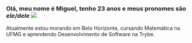 ### Olá, meu nome é Miguel, tenho 23 anos e meus pronomes são *ele/dele* ![](https://github.githubassets.com/images/icons/emoji/unicode/1f60a.png)

Atualmente estou morando em Belo Horizonte, cursando Matemática na UFMG e aprendendo Desenvolvimento de Software na Trybe.

<!--
**miguel-miguelito/miguel-miguelito** is a ✨ _special_ ✨ repository because its `README.md` (this file) appears on your GitHub profile.

Here are some ideas to get you started:

- 🔭 I’m currently working on ...
- 🌱 I’m currently learning ...
- 👯 I’m looking to collaborate on ...
- 🤔 I’m looking for help with ...
- 💬 Ask me about ...
- 📫 How to reach me: ...
- 😄 Pronouns: ...
- ⚡ Fun fact: ...
-->
